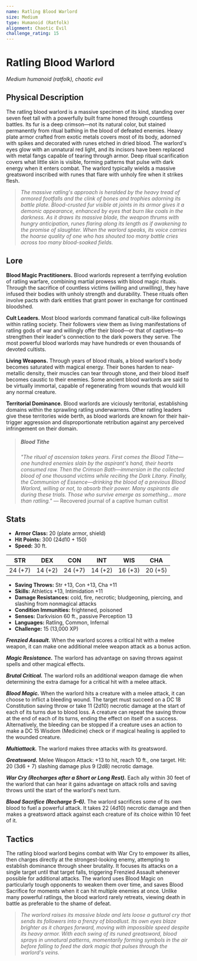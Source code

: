 ```yaml
---
name: Ratling Blood Warlord
size: Medium
type: Humanoid (Ratfolk)
alignment: Chaotic Evil
challenge_rating: 15
---
```


# Ratling Blood Warlord

*Medium humanoid (ratfolk), chaotic evil*

## Physical Description
The ratling blood warlord is a massive specimen of its kind, standing over seven feet tall with a powerfully built frame honed through countless battles. Its fur is a deep crimson—not its natural color, but stained permanently from ritual bathing in the blood of defeated enemies. Heavy plate armor crafted from exotic metals covers most of its body, adorned with spikes and decorated with runes etched in dried blood. The warlord's eyes glow with an unnatural red light, and its incisors have been replaced with metal fangs capable of tearing through armor. Deep ritual scarification covers what little skin is visible, forming patterns that pulse with dark energy when it enters combat. The warlord typically wields a massive greatsword inscribed with runes that flare with unholy fire when it strikes flesh.

> *The massive ratling's approach is heralded by the heavy tread of armored footfalls and the clink of bones and trophies adorning its battle plate. Blood-crusted fur visible at joints in its armor gives it a demonic appearance, enhanced by eyes that burn like coals in the darkness. As it draws its massive blade, the weapon thrums with hungry anticipation, runes flaring along its length as if awakening to the promise of slaughter. When the warlord speaks, its voice carries the hoarse quality of one who has shouted too many battle cries across too many blood-soaked fields.*

## Lore
**Blood Magic Practitioners.** Blood warlords represent a terrifying evolution of ratling warfare, combining martial prowess with blood magic rituals. Through the sacrifice of countless victims (willing and unwilling), they have infused their bodies with unholy strength and durability. These rituals often involve pacts with dark entities that grant power in exchange for continued bloodshed.

**Cult Leaders.** Most blood warlords command fanatical cult-like followings within ratling society. Their followers view them as living manifestations of ratling gods of war and willingly offer their blood—or that of captives—to strengthen their leader's connection to the dark powers they serve. The most powerful blood warlords may have hundreds or even thousands of devoted cultists.

**Living Weapons.** Through years of blood rituals, a blood warlord's body becomes saturated with magical energy. Their bones harden to near-metallic density, their muscles can tear through stone, and their blood itself becomes caustic to their enemies. Some ancient blood warlords are said to be virtually immortal, capable of regenerating from wounds that would kill any normal creature.

**Territorial Dominance.** Blood warlords are viciously territorial, establishing domains within the sprawling ratling underwarrens. Other ratling leaders give these territories wide berth, as blood warlords are known for their hair-trigger aggression and disproportionate retribution against any perceived infringement on their domain.

> ##### Blood Tithe
> *"The ritual of ascension takes years. First comes the Blood Tithe—one hundred enemies slain by the aspirant's hand, their hearts consumed raw. Then the Crimson Bath—immersion in the collected blood of one thousand victims while reciting the Dark Litany. Finally, the Communion of Essence—drinking the blood of a previous Blood Warlord, willing or not, to absorb their power. Many aspirants die during these trials. Those who survive emerge as something... more than ratling."*
> — Recovered journal of a captive human cultist

## Stats

- **Armor Class:** 20 (plate armor, shield)
- **Hit Points:** 300 (24d10 + 150)
- **Speed:** 30 ft.

| STR     | DEX     | CON     | INT     | WIS     | CHA     |
|---------|---------|---------|---------|---------|---------|
| 24 (+7) | 14 (+2) | 24 (+7) | 14 (+2) | 16 (+3) | 20 (+5) |

- **Saving Throws:** Str +13, Con +13, Cha +11
- **Skills:** Athletics +13, Intimidation +11
- **Damage Resistances:** cold, fire, necrotic; bludgeoning, piercing, and slashing from nonmagical attacks
- **Condition Immunities:** frightened, poisoned
- **Senses:** Darkvision 60 ft., passive Perception 13
- **Languages:** Ratling, Common, Infernal
- **Challenge:** 15 (13,000 XP)

***Frenzied Assault.*** When the warlord scores a critical hit with a melee weapon, it can make one additional melee weapon attack as a bonus action.

***Magic Resistance.*** The warlord has advantage on saving throws against spells and other magical effects.

***Brutal Critical.*** The warlord rolls an additional weapon damage die when determining the extra damage for a critical hit with a melee attack.

***Blood Magic.*** When the warlord hits a creature with a melee attack, it can choose to inflict a bleeding wound. The target must succeed on a DC 18 Constitution saving throw or take 11 (2d10) necrotic damage at the start of each of its turns due to blood loss. A creature can repeat the saving throw at the end of each of its turns, ending the effect on itself on a success. Alternatively, the bleeding can be stopped if a creature uses an action to make a DC 15 Wisdom (Medicine) check or if magical healing is applied to the wounded creature.

***Multiattack.*** The warlord makes three attacks with its greatsword.

***Greatsword.*** Melee Weapon Attack: +13 to hit, reach 10 ft., one target. Hit: 20 (3d6 + 7) slashing damage plus 9 (2d8) necrotic damage.

***War Cry (Recharges after a Short or Long Rest).*** Each ally within 30 feet of the warlord that can hear it gains advantage on attack rolls and saving throws until the start of the warlord's next turn.

***Blood Sacrifice (Recharge 5–6).*** The warlord sacrifices some of its own blood to fuel a powerful attack. It takes 22 (4d10) necrotic damage and then makes a greatsword attack against each creature of its choice within 10 feet of it.

## Tactics
The ratling blood warlord begins combat with War Cry to empower its allies, then charges directly at the strongest-looking enemy, attempting to establish dominance through sheer brutality. It focuses its attacks on a single target until that target falls, triggering Frenzied Assault whenever possible for additional attacks. The warlord uses Blood Magic on particularly tough opponents to weaken them over time, and saves Blood Sacrifice for moments when it can hit multiple enemies at once. Unlike many powerful ratlings, the blood warlord rarely retreats, viewing death in battle as preferable to the shame of defeat.

> *The warlord raises its massive blade and lets loose a guttural cry that sends its followers into a frenzy of bloodlust. Its own eyes blaze brighter as it charges forward, moving with impossible speed despite its heavy armor. With each swing of its runed greatsword, blood sprays in unnatural patterns, momentarily forming symbols in the air before falling to feed the dark magic that pulses through the warlord's veins.*

